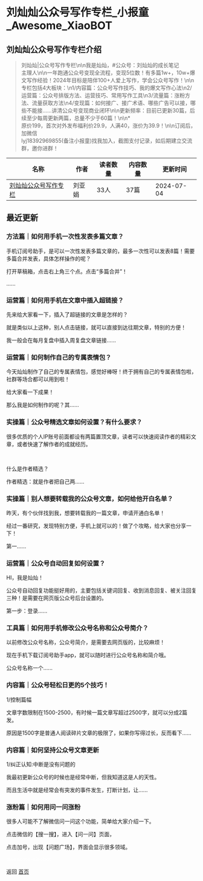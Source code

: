 # 刘灿灿公众号写作专栏_小报童_Awesome_XiaoBOT

## 刘灿灿公众号写作专栏介绍
> 刘灿灿|公众号写作专栏\n\n我是灿灿，#公众号：刘灿灿的成长笔记  
主理人\n\n一年跑通公众号变现全流程，变现5位数！有多篇1w+，10w+爆文写作经验！2024年目标是陪伴100+人爱上写作，学会公众号写作！\n\n专栏包括4大板块：\n1/内容篇：公众号写作技巧、我的爆文写作心法\n2/运营篇：公众号排版方法、运营技巧、常用写作工具\n3/流量篇：涨粉方法、流量获取方法\n4/变现篇：如何接广、接广术语、哪些广告可以接，哪些不能接……讲清公众号变现商业闭环\n\n更新频率：目前已更新30篇，后续至少每周更新两篇，总量不少于60篇！\n\n*  
原价199，首次对外发布福利价29.9，人满40，涨价为39.9！\n\n订阅后，加微信  
lyj18392969855(备注小报童)找我加入，截图支付记录，如后期建立交流群，邀你进群！  
  


|名称|作者|读者数量|内容数量|更新时间|
|---|---|---|---|---|
|[刘灿灿公众号写作专栏](https://xiaobot.net/p/lyj1052254141?refer=0b133df9-27dc-423b-8101-639049001c13)|刘亚娟|33人|37篇|2024-07-04|

## 最近更新
### 方法篇｜如何用手机一次性发表多篇文章？

手机订阅号助手，是可以一次性发表多篇文章的，最多一次性可以发表8篇！需要多篇合并发表，具体怎样操作的呢？

打开草稿箱，点击右上角三个点。点击“多篇合并”！

......

### 运营篇｜如何用手机在文章中插入超链接？

先来给大家看一下，插入了超链接的文章是怎样的？

就是类似以上这种，别人点击链接，就可以直接到达往期文章，特别的方便！

我一般会在每月复盘中插入周复盘文章链接......

### 运营篇｜如何制作自己的专属表情包？

今天灿灿制作了自己的专属表情包，感觉好棒呀！终于拥有自己的专属表情包啦，社群等场合都可以用到啦！

给大家看一下成果！

那么我是如何制作的呢？其......

### 实操篇｜公众号精选文章如何设置？有什么要求？

很多优质的个人IP账号前面都设有两篇置顶文章，读者可以快速阅读作者的精彩文章，或者快速了解作者的成就经历。

​

​什么是作者精选？

作者精选：就是作者把自己两......

### 实操篇｜别人想要转载我的公众号文章，如何给他开白名单？

昨天，有个伙伴找到我，想要转载我的一篇文章，申请开通白名单！

经过一番研究，发现特别方便，手机上就可以的！做了个攻略，给大家也分享一下！

第一......

### 运营篇｜公众号自动回复如何设置？

HI，我是灿灿！

公众号自动回复功能挺好用的，主要包括关键词回复、收到消息回复、被关注回复三种！是需要在网页版公众号后台设置的。

第一步：登录......

### 工具篇｜如何用手机修改公众号名称和公众号简介？

以前修改公众号名称，公众号简介，是需要去网页版的，比较麻烦！

现在手机下载订阅号助手app，就可以随时进行公众号名称和简介哦。

公众号名称一个......

### 内容篇｜公众号轻松日更的5个技巧！

1/控制篇幅

文章字数限制在1500-2500，有时候一篇文章写超过2500字，就可以分成2篇发。

原因是1500字是普通人阅读碎片文章的极限了，如果你写得过长，反而看下......

### 内容篇｜如何坚持公众号文章更新

1/纠正认知:中断是没有问题的

我最初更新公众号的时候也是经常中断，但我知道这是人的天性。

而且生活中就是经常会有突发的事件发生，打断计划，让......

### 涨粉篇｜如何用问一问涨粉

很多人可能不了解微信问一问这个功能，简单给大家介绍一下。

点击微信的【搜一搜】，进入【问一问】页面，

点击加号，出现【问题广场】，界面会显示很多领域。


<a href="https://github.com/Reno9527/awesome-xiaobot" style="color: white; text-decoration: none;">awesome-xiaobot</a>

返回 [首页](../README.md)
